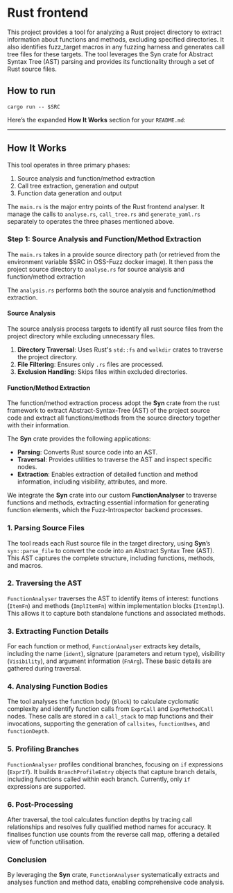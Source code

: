 # Rust frontend

This project provides a tool for analyzing a Rust project directory to extract information about functions and methods, excluding specified directories. It also identifies fuzz_target macros in any fuzzing harness and generates call tree files for these targets. The tool leverages the Syn crate for Abstract Syntax Tree (AST) parsing and provides its functionality through a set of Rust source files.

## How to run
```
cargo run -- $SRC
```

Here’s the expanded **How It Works** section for your `README.md`:

---

## How It Works

This tool operates in three primary phases: 
1. Source analysis and function/method extraction
2. Call tree extraction, generation and output
3. Function data generation and output

The `main.rs` is the major entry points of the Rust frontend analyser. It manage the calls to `analyse.rs`, `call_tree.rs` and `generate_yaml.rs` separately to operates the three phases mentioned above.

### Step 1: Source Analysis and Function/Method Extraction

The `main.rs` takes in a provide source directory path (or retrieved from the environment variable $SRC in OSS-Fuzz docker image). It then pass the project source directory to `analyse.rs` for source analysis and function/method extraction

The `analysis.rs` performs both the source analysis and function/method extraction.

#### Source Analysis
The source analysis process targets to identify all rust source files from the project directory while excluding unnecessary files.

1. **Directory Traversal**: Uses Rust's `std::fs` and `walkdir` crates to traverse the project directory.
2. **File Filtering**: Ensures only `.rs` files are processed.
3. **Exclusion Handling**: Skips files within excluded directories.

#### Function/Method Extraction
The function/method extraction process adopt the **Syn** crate from the rust framework to extract Abstract-Syntax-Tree (AST) of the project source code and extract all functions/methods from the source directory together with their information.

The **Syn** crate provides the following applications:
- **Parsing**: Converts Rust source code into an AST.
- **Traversal**: Provides utilities to traverse the AST and inspect specific nodes.
- **Extraction**: Enables extraction of detailed function and method information, including visibility, attributes, and more.

We integrate the **Syn** crate into our custom **FunctionAnalyser** to traverse functions and methods, extracting essential information for generating function elements, which the Fuzz-Introspector backend processes.

### 1. Parsing Source Files

The tool reads each Rust source file in the target directory, using **Syn**’s `syn::parse_file` to convert the code into an Abstract Syntax Tree (AST). This AST captures the complete structure, including functions, methods, and macros.

### 2. Traversing the AST

`FunctionAnalyser` traverses the AST to identify items of interest: functions (`ItemFn`) and methods (`ImplItemFn`) within implementation blocks (`ItemImpl`). This allows it to capture both standalone functions and associated methods.

### 3. Extracting Function Details

For each function or method, `FunctionAnalyser` extracts key details, including the name (`ident`), signature (parameters and return type), visibility (`Visibility`), and argument information (`FnArg`). These basic details are gathered during traversal.

### 4. Analysing Function Bodies

The tool analyses the function body (`Block`) to calculate cyclomatic complexity and identify function calls from `ExprCall` and `ExprMethodCall` nodes. These calls are stored in a `call_stack` to map functions and their invocations, supporting the generation of `callsites`, `functionUses`, and `functionDepth`.

### 5. Profiling Branches

`FunctionAnalyser` profiles conditional branches, focusing on `if` expressions (`ExprIf`). It builds `BranchProfileEntry` objects that capture branch details, including functions called within each branch. Currently, only `if` expressions are supported.

### 6. Post-Processing

After traversal, the tool calculates function depths by tracing call relationships and resolves fully qualified method names for accuracy. It finalises function use counts from the reverse call map, offering a detailed view of function utilisation.

### Conclusion

By leveraging the **Syn** crate, `FunctionAnalyser` systematically extracts and analyses function and method data, enabling comprehensive code analysis.
